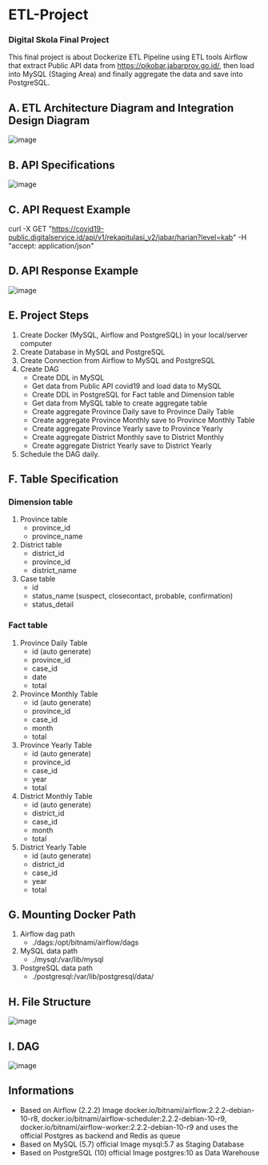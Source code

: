 # ETL-Project
### Digital Skola Final Project

This final project is about Dockerize ETL Pipeline using ETL tools Airflow that extract
Public API data from https://pikobar.jabarprov.go.id/, then load into MySQL (Staging Area) and finally
aggregate the data and save into PostgreSQL.

## A. ETL Architecture Diagram and Integration Design Diagram
![image](https://user-images.githubusercontent.com/80158731/146135360-5261f681-a973-48bd-b9a0-3821dce05e64.png)

## B. API Specifications
![image](https://user-images.githubusercontent.com/80158731/146136884-0aa6176a-cb54-478d-a5b3-ce6d04b726cc.png)

## C. API Request Example
curl -X GET "https://covid19-public.digitalservice.id/api/v1/rekapitulasi_v2/jabar/harian?level=kab" -H "accept: application/json"

## D. API Response Example
![image](https://user-images.githubusercontent.com/80158731/146137091-6e7eff55-9699-4684-bf1f-65b717538c6d.png)

## E. Project Steps
1. Create Docker (MySQL, Airflow and PostgreSQL) in your local/server computer
2. Create Database in MySQL and PostgreSQL
3. Create Connection from Airflow to MySQL and PostgreSQL
4. Create DAG
    - Create DDL in MySQL
    - Get data from Public API covid19 and load data to MySQL
    - Create DDL in PostgreSQL for Fact table and Dimension table
    - Get data from MySQL table to create aggregate table
    - Create aggregate Province Daily save to Province Daily Table
    - Create aggregate Province Monthly save to Province Monthly Table
    - Create aggregate Province Yearly save to Province Yearly
    - Create aggregate District Monthly save to District Monthly
    - Create aggregate District Yearly save to District Yearly
5. Schedule the DAG daily.

## F. Table Specification
### Dimension table
1. Province table
    - province_id
    - province_name
2. District table
    - district_id
    - province_id
    - district_name
3. Case table
    - id
    - status_name (suspect, closecontact, probable, confirmation)
    - status_detail

### Fact table
1. Province Daily Table
    - id (auto generate)
    - province_id
    - case_id
    - date
    - total
2. Province Monthly Table
    - id (auto generate)
    - province_id
    - case_id
    - month
    - total
3. Province Yearly Table
    - id (auto generate)
    - province_id
    - case_id
    - year
    - total
4. District Monthly Table
    - id (auto generate)
    - district_id
    - case_id
    - month
    - total
5. District Yearly Table
    - id (auto generate)
    - district_id
    - case_id
    - year
    - total

## G. Mounting Docker Path
1. Airflow dag path
    - ./dags:/opt/bitnami/airflow/dags
3. MySQL data path
    - ./mysql:/var/lib/mysql
5. PostgreSQL data path
    - ./postgresql:/var/lib/postgresql/data/
    
## H. File Structure
![image](https://user-images.githubusercontent.com/80158731/146139828-d3d97738-ad5a-47f2-95db-aa558d053db2.png)

## I. DAG
![image](https://user-images.githubusercontent.com/80158731/146185138-b4310b6b-f40a-4b8f-91a4-f10bd3f143ec.png)

## Informations
- Based on Airflow (2.2.2) Image docker.io/bitnami/airflow:2.2.2-debian-10-r8, docker.io/bitnami/airflow-scheduler:2.2.2-debian-10-r9, docker.io/bitnami/airflow-worker:2.2.2-debian-10-r9 and uses the official Postgres as backend and Redis as queue
- Based on MySQL (5.7) official Image mysql:5.7 as Staging Database
- Based on PostgreSQL (10) official Image postgres:10 as Data Warehouse
